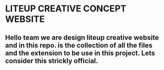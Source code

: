 # LITEUP CREATIVE CONCEPT WEBSITE

## Hello team we are design liteup creative website and in this repo. is the collection of all the files and the extension to be use in this project. Lets consider this strickly official.
